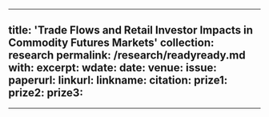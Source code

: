 
---
title: 'Trade Flows and Retail Investor Impacts in Commodity Futures Markets'
collection: research
permalink: /research/readyready.md
with: 
excerpt: 
wdate: 
date: 
venue: 
issue: 
paperurl:
linkurl: 
linkname: 
citation: 
prize1: 
prize2: 
prize3: 
---

---
